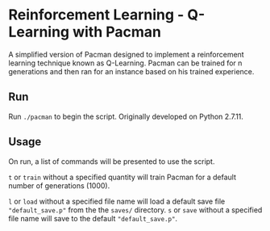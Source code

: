 Reinforcement Learning - Q-Learning with Pacman
===

A simplified version of Pacman designed to implement a reinforcement learning 
technique known as Q-Learning. Pacman can be trained for n generations and 
then ran for an instance based on his trained experience.

Run
---

Run `./pacman` to begin the script. Originally developed on Python 2.7.11.

Usage
---

On run, a list of commands will be presented to use the script.

`t` or `train` without a specified quantity will train Pacman for a default 
number of generations (1000).

`l` or `load` without a specified file name will load a default save file
`"default_save.p"` from the the `saves/` directory. `s` or `save` without a 
specified file name will save to the default `"default_save.p"`.
